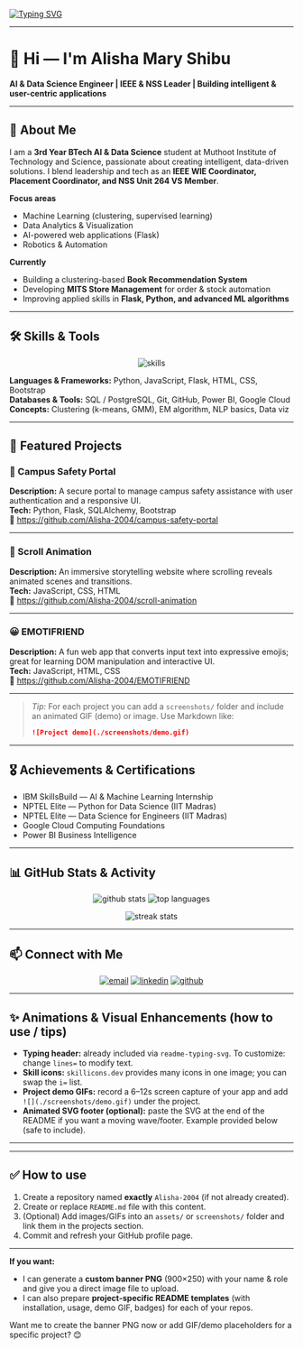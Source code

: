 <!--
  README.md for GitHub profile: Alisha-2004
  Paste this into a repo named exactly: Alisha-2004
  Commit as README.md — it will appear on your profile page.
-->

<!-- Typing Animation Header -->
[![Typing SVG](https://readme-typing-svg.herokuapp.com?size=32&duration=3500&color=F75C7E&center=true&vCenter=true&width=900&lines=Hi%2C+I'm+Alisha+Mary+Shibu+%F0%9F%91%8B;AI+%26+Data+Science+Engineer;IEEE+%26+NSS+Leader;Passionate+About+Intelligent+Systems)](https://git.io/typing-svg)

---

# 👋 Hi — I'm Alisha Mary Shibu
**AI & Data Science Engineer | IEEE & NSS Leader | Building intelligent & user-centric applications**

---

## 🚀 About Me
I am a **3rd Year BTech AI & Data Science** student at Muthoot Institute of Technology and Science, passionate about creating intelligent, data-driven solutions. I blend leadership and tech as an **IEEE WIE Coordinator, Placement Coordinator, and NSS Unit 264 VS Member**.

**Focus areas**
- Machine Learning (clustering, supervised learning)
- Data Analytics & Visualization
- AI-powered web applications (Flask)
- Robotics & Automation

**Currently**
- Building a clustering-based **Book Recommendation System**
- Developing **MITS Store Management** for order & stock automation
- Improving applied skills in **Flask, Python, and advanced ML algorithms**

---

## 🛠 Skills & Tools
<p align="center">
  <img src="https://skillicons.dev/icons?i=python,flask,js,html,css,bootstrap,postgres,git,github" alt="skills" />
</p>

**Languages & Frameworks:** Python, JavaScript, Flask, HTML, CSS, Bootstrap  
**Databases & Tools:** SQL / PostgreSQL, Git, GitHub, Power BI, Google Cloud  
**Concepts:** Clustering (k-means, GMM), EM algorithm, NLP basics, Data viz

---

## 📌 Featured Projects

### 🏫 Campus Safety Portal
**Description:** A secure portal to manage campus safety assistance with user authentication and a responsive UI.  
**Tech:** Python, Flask, SQLAlchemy, Bootstrap  
🔗 https://github.com/Alisha-2004/campus-safety-portal

---

### 🎨 Scroll Animation
**Description:** An immersive storytelling website where scrolling reveals animated scenes and transitions.  
**Tech:** JavaScript, CSS, HTML  
🔗 https://github.com/Alisha-2004/scroll-animation

---

### 😀 EMOTIFRIEND
**Description:** A fun web app that converts input text into expressive emojis; great for learning DOM manipulation and interactive UI.  
**Tech:** JavaScript, HTML, CSS  
🔗 https://github.com/Alisha-2004/EMOTIFRIEND

---

> _Tip:_ For each project you can add a `screenshots/` folder and include an animated GIF (demo) or image. Use Markdown like:
>
> ```md
> ![Project demo](./screenshots/demo.gif)
> ```

---

## 🎖 Achievements & Certifications
- IBM SkillsBuild — AI & Machine Learning Internship  
- NPTEL Elite — Python for Data Science (IIT Madras)  
- NPTEL Elite — Data Science for Engineers (IIT Madras)  
- Google Cloud Computing Foundations  
- Power BI Business Intelligence

---

## 📊 GitHub Stats & Activity
<p align="center">
  <img src="https://github-readme-stats.vercel.app/api?username=Alisha-2004&show_icons=true&theme=radical" alt="github stats" />
  <img src="https://github-readme-stats.vercel.app/api/top-langs/?username=Alisha-2004&layout=compact&theme=radical" alt="top languages" />
</p>

<!-- Optional: contribution streak card -->
<p align="center">
  <img src="https://github-readme-streak-stats.herokuapp.com/?user=Alisha-2004&theme=radical" alt="streak stats" />
</p>

---

## 📫 Connect with Me
<p align="center">
  <a href="mailto:alishamaryshibu@gmail.com"><img src="https://img.shields.io/badge/Email-D14836?style=for-the-badge&logo=gmail&logoColor=white" alt="email"/></a>
  <a href="https://www.linkedin.com/in/alisha-mary-shibu-730040257/"><img src="https://img.shields.io/badge/LinkedIn-0077B5?style=for-the-badge&logo=linkedin&logoColor=white" alt="linkedin"/></a>
  <a href="https://github.com/Alisha-2004"><img src="https://img.shields.io/badge/GitHub-181717?style=for-the-badge&logo=github&logoColor=white" alt="github"/></a>
</p>

---

## ✨ Animations & Visual Enhancements (how to use / tips)

- **Typing header:** already included via `readme-typing-svg`. To customize: change `lines=` to modify text.
- **Skill icons:** `skillicons.dev` provides many icons in one image; you can swap the `i=` list.
- **Project demo GIFs:** record a 6–12s screen capture of your app and add `![](./screenshots/demo.gif)` under the project.
- **Animated SVG footer (optional):** paste the SVG at the end of the README if you want a moving wave/footer. Example provided below (safe to include).

---

<!-- Optional animated SVG wave footer (uncomment if you want it) -->
<!--
<p align="center">
  <svg viewBox="0 0 120 28" xmlns="http://www.w3.org/2000/svg" preserveAspectRatio="none" style="width:100%;height:80px;">
    <defs>
      <linearGradient id="g" x1="0" x2="1">
        <stop stop-color="#f75c7e" offset="0%"/>
        <stop stop-color="#6a5acd" offset="100%"/>
      </linearGradient>
    </defs>
    <path d="M0 20 Q 20 0 40 20 T 80 20 T 120 20 V 30 H 0 Z" fill="url(#g)">
      <animate attributeName="d" dur="8s" repeatCount="indefinite"
        values="M0 20 Q 20 0 40 20 T 80 20 T 120 20 V 30 H 0 Z;
                M0 18 Q 20 30 40 18 T 80 18 T 120 18 V 30 H 0 Z;
                M0 22 Q 20 10 40 22 T 80 22 T 120 22 V 30 H 0 Z;
                M0 20 Q 20 0 40 20 T 80 20 T 120 20 V 30 H 0 Z"/>
    </path>
  </svg>
</p>
-->

---

## ✅ How to use
1. Create a repository named **exactly** `Alisha-2004` (if not already created).  
2. Create or replace `README.md` file with this content.  
3. (Optional) Add images/GIFs into an `assets/` or `screenshots/` folder and link them in the projects section.  
4. Commit and refresh your GitHub profile page.

---

**If you want:**  
- I can generate a **custom banner PNG** (900×250) with your name & role and give you a direct image file to upload.  
- I can also prepare **project-specific README templates** (with installation, usage, demo GIF, badges) for each of your repos.

Want me to create the banner PNG now or add GIF/demo placeholders for a specific project? 😊
